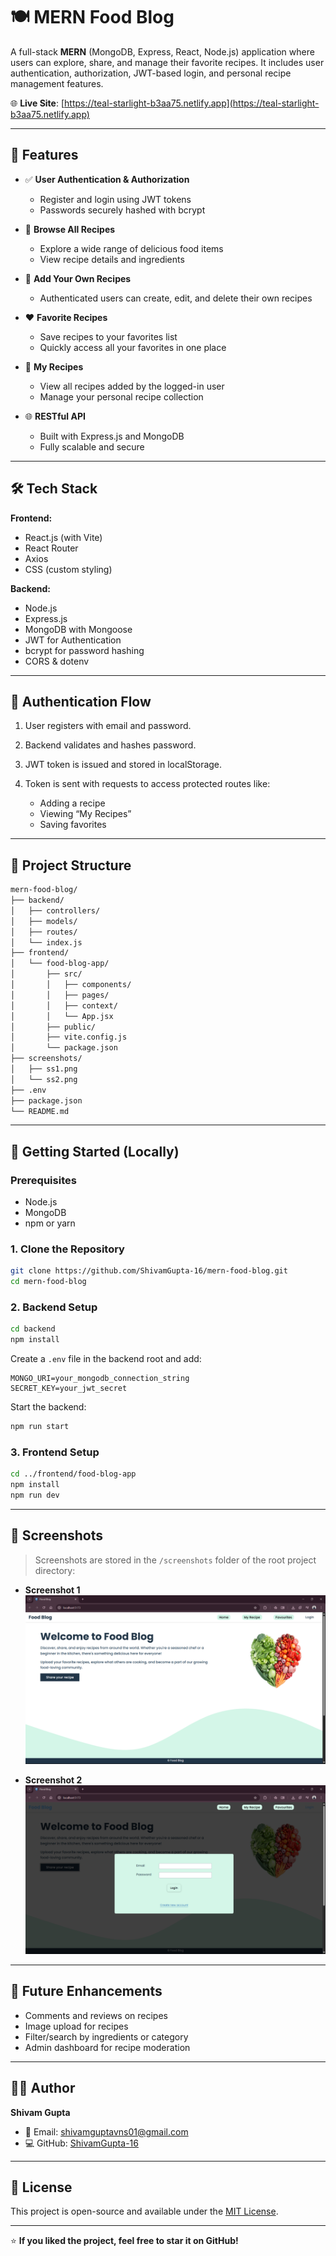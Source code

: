 # 🍽️ MERN Food Blog

A full-stack **MERN** (MongoDB, Express, React, Node.js) application where users can explore, share, and manage their favorite recipes. It includes user authentication, authorization, JWT-based login, and personal recipe management features.

🌐 **Live Site**: [https://teal-starlight-b3aa75.netlify.app](https://teal-starlight-b3aa75.netlify.app)

---

## 🚀 Features

* ✅ **User Authentication & Authorization**

  * Register and login using JWT tokens
  * Passwords securely hashed with bcrypt

* 🍔 **Browse All Recipes**

  * Explore a wide range of delicious food items
  * View recipe details and ingredients

* 📝 **Add Your Own Recipes**

  * Authenticated users can create, edit, and delete their own recipes

* ❤️ **Favorite Recipes**

  * Save recipes to your favorites list
  * Quickly access all your favorites in one place

* 👤 **My Recipes**

  * View all recipes added by the logged-in user
  * Manage your personal recipe collection

* 🌐 **RESTful API**

  * Built with Express.js and MongoDB
  * Fully scalable and secure

---

## 🛠️ Tech Stack

**Frontend:**

* React.js (with Vite)
* React Router
* Axios
* CSS (custom styling)

**Backend:**

* Node.js
* Express.js
* MongoDB with Mongoose
* JWT for Authentication
* bcrypt for password hashing
* CORS & dotenv

---

## 🔐 Authentication Flow

1. User registers with email and password.
2. Backend validates and hashes password.
3. JWT token is issued and stored in localStorage.
4. Token is sent with requests to access protected routes like:

   * Adding a recipe
   * Viewing “My Recipes”
   * Saving favorites

---

## 📁 Project Structure

```bash
mern-food-blog/
├── backend/
│   ├── controllers/
│   ├── models/
│   ├── routes/
│   └── index.js
├── frontend/
│   └── food-blog-app/
│       ├── src/
│       │   ├── components/
│       │   ├── pages/
│       │   ├── context/
│       │   └── App.jsx
│       ├── public/
│       ├── vite.config.js
│       └── package.json
├── screenshots/
│   ├── ss1.png
│   └── ss2.png
├── .env
├── package.json
└── README.md
```

---

## 🚀 Getting Started (Locally)

### Prerequisites

* Node.js
* MongoDB
* npm or yarn

### 1. Clone the Repository

```bash
git clone https://github.com/ShivamGupta-16/mern-food-blog.git
cd mern-food-blog
```

### 2. Backend Setup

```bash
cd backend
npm install
```

Create a `.env` file in the backend root and add:

```
MONGO_URI=your_mongodb_connection_string
SECRET_KEY=your_jwt_secret
```

Start the backend:

```bash
npm run start
```

### 3. Frontend Setup

```bash
cd ../frontend/food-blog-app
npm install
npm run dev
```

---

## 📸 Screenshots

> Screenshots are stored in the `/screenshots` folder of the root project directory:

* **Screenshot 1**
  ![Screenshot 1](./screenshots/ss1.png)

* **Screenshot 2**
  ![Screenshot 2](./screenshots/ss2.png)

---

## 🧠 Future Enhancements

* Comments and reviews on recipes
* Image upload for recipes
* Filter/search by ingredients or category
* Admin dashboard for recipe moderation

---

## 👨‍💼 Author

**Shivam Gupta**

* 📧 Email: [shivamguptavns01@gmail.com](mailto:shivamguptavns01@gmail.com)
* 💻 GitHub: [ShivamGupta-16](https://github.com/ShivamGupta-16)

---

## 📄 License

This project is open-source and available under the [MIT License](LICENSE).

---

⭐️ **If you liked the project, feel free to star it on GitHub!**
